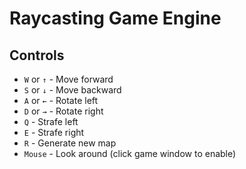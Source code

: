 # Raycasting Game Engine
## Controls

- `W` or `↑` - Move forward
- `S` or `↓` - Move backward
- `A` or `←` - Rotate left
- `D` or `→` - Rotate right
- `Q` - Strafe left
- `E` - Strafe right
- `R` - Generate new map
- `Mouse` - Look around (click game window to enable)
